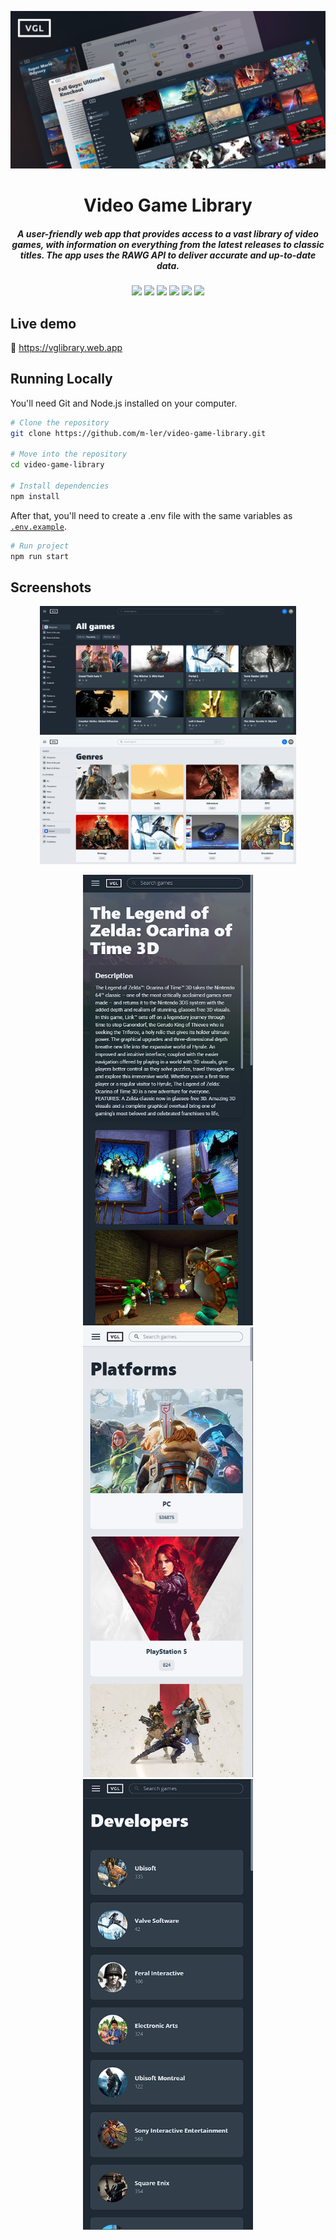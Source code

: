 ![](.github/assets/vgl-banner.png)

<h1 align="center">
  Video Game Library
</h1>

<h5 align="center">
  A user-friendly web app that provides access to a vast library of video games, with information on everything from the latest releases to classic titles. The app uses   the RAWG API to deliver accurate and up-to-date data.
</h5>



<p align="center">
  <img src="https://img.shields.io/badge/JavaScript-323330?style=for-the-badge&logo=javascript&logoColor=F7DF1E"/>
  <img src="https://img.shields.io/badge/React-20232A?style=for-the-badge&logo=react&logoColor=61DAFB"/>
  <img src="https://img.shields.io/badge/React_Router-CA4245?style=for-the-badge&logo=react-router&logoColor=white"/>
  <img src="https://img.shields.io/badge/Redux-593D88?style=for-the-badge&logo=redux&logoColor=white"/>
  <img src="https://img.shields.io/badge/Tailwind_CSS-38B2AC?style=for-the-badge&logo=tailwind-css&logoColor=white"/>
  <img src="https://img.shields.io/badge/firebase-ffca28?style=for-the-badge&logo=firebase&logoColor=black"/>
</p>

## Live demo
🔗 https://vglibrary.web.app

## Running Locally

You'll need Git and Node.js installed on your computer.

```bash
# Clone the repository
git clone https://github.com/m-ler/video-game-library.git

# Move into the repository
cd video-game-library

# Install dependencies
npm install
```

After that, you'll need to create a .env file with the same variables as [`.env.example`](https://github.com/m-ler/video-game-library/blob/main/.env.example).

```bash
# Run project
npm run start
```

## Screenshots

<p align="center">
  <img src=".github/assets/screenshots/1.png" width="410"></img>
  <img src=".github/assets/screenshots/2.png" width="410"></img>
</p>

<p align="center">
  <img src=".github/assets/screenshots/3.png" width="272"></img>
  <img src=".github/assets/screenshots/4.png" width="272"></img>
  <img src=".github/assets/screenshots/5.png" width="272"></img>
</p>




